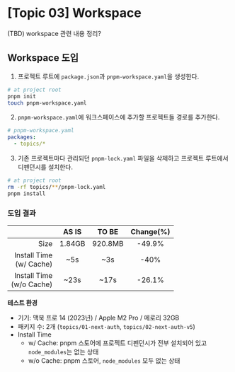 # [Topic 03] Workspace

(TBD) workspace 관련 내용 정리?

## Workspace 도입

1. 프로젝트 루트에 `package.json`과 `pnpm-workspace.yaml`을 생성한다.

```bash
# at project root
pnpm init
touch pnpm-workspace.yaml
```

2. `pnpm-workspace.yaml`에 워크스페이스에 추가할 프로젝트들 경로를 추가한다.

```yaml
# pnpm-workspace.yaml
packages:
  - topics/*
```

3. 기존 프로젝트마다 관리되던 `pnpm-lock.yaml` 파일을 삭제하고 프로젝트 루트에서 디펜던시를 설치한다.

```bash
# at project root
rm -rf topics/**/pnpm-lock.yaml
pnpm install
```

### 도입 결과

|                             | AS IS  |  TO BE  | Change(%) |
| --------------------------: | :----: | :-----: | :-------: |
|                        Size | 1.84GB | 920.8MB |  -49.9%   |
|  Install Time<br>(w/ Cache) |  ~5s   |   ~3s   |   -40%    |
| Install Time<br>(w/o Cache) |  ~23s  |  ~17s   |  -26.1%   |

**테스트 환경**

- 기기: 맥북 프로 14 (2023년) / Apple M2 Pro / 메로리 32GB
- 패키지 수: 2개 (`topics/01-next-auth`, `topics/02-next-auth-v5`)
- Install Time
  - w/ Cache: pnpm 스토어에 프로젝트 디펜던시가 전부 설치되어 있고 `node_modules`는 없는 상태
  - w/o Cache: pnpm 스토어, `node_modules` 모두 없는 상태
